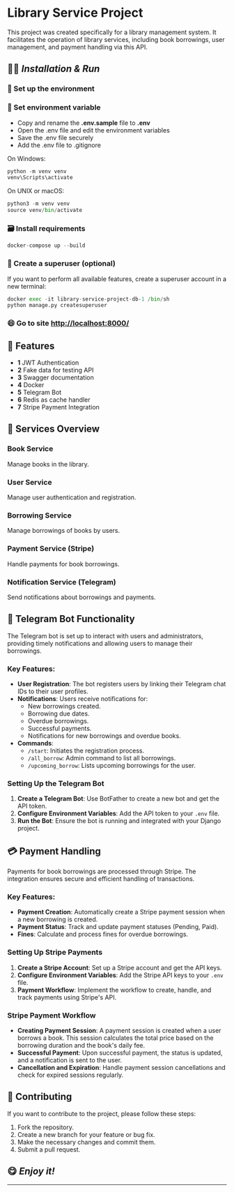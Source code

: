 
# Library Service Project

This project was created specifically for a library management system. It facilitates the operation of library services, including book borrowings, user management, and payment handling via this API.

## 👩‍💻 _Installation & Run_

### 🧠 Set up the environment

### 📝 Set environment variable

- Copy and rename the **.env.sample** file to **.env**
- Open the .env file and edit the environment variables
- Save the .env file securely
- Add the .env file to .gitignore

On Windows:
```python
python -m venv venv 
venv\Scripts\activate
```

On UNIX or macOS:
```python
python3 -m venv venv 
source venv/bin/activate
```

### 🗃️ Install requirements

```python
docker-compose up --build
```

### 👥 Create a superuser (optional)

If you want to perform all available features, create a superuser account in a new terminal:
```python
docker exec -it library-service-project-db-1 /bin/sh
python manage.py createsuperuser
```

### 😄 Go to site [http://localhost:8000/](http://localhost:8000/)


## 📰 Features

- **1** JWT Authentication
- **2** Fake data for testing API
- **3** Swagger documentation
- **4** Docker
- **5** Telegram Bot
- **6** Redis as cache handler
- **7** Stripe Payment Integration


## 🚀 Services Overview

### Book Service

Manage books in the library.

### User Service

Manage user authentication and registration.

### Borrowing Service

Manage borrowings of books by users.

### Payment Service (Stripe)

Handle payments for book borrowings.

### Notification Service (Telegram)

Send notifications about borrowings and payments.

## 📲 Telegram Bot Functionality

The Telegram bot is set up to interact with users and administrators, providing timely notifications and allowing users to manage their borrowings.

### Key Features:

- **User Registration**: The bot registers users by linking their Telegram chat IDs to their user profiles.
- **Notifications**: Users receive notifications for:
  - New borrowings created.
  - Borrowing due dates.
  - Overdue borrowings.
  - Successful payments.
  - Notifications for new borrowings and overdue books.
- **Commands**:
  - `/start`: Initiates the registration process.
  - `/all_borrow`: Admin command to list all borrowings.
  - `/upcoming_borrow`: Lists upcoming borrowings for the user.

### Setting Up the Telegram Bot

1. **Create a Telegram Bot**: Use BotFather to create a new bot and get the API token.
2. **Configure Environment Variables**: Add the API token to your `.env` file.
3. **Run the Bot**: Ensure the bot is running and integrated with your Django project.

## 💳 Payment Handling

Payments for book borrowings are processed through Stripe. The integration ensures secure and efficient handling of transactions.

### Key Features:

- **Payment Creation**: Automatically create a Stripe payment session when a new borrowing is created.
- **Payment Status**: Track and update payment statuses (Pending, Paid).
- **Fines**: Calculate and process fines for overdue borrowings.

### Setting Up Stripe Payments

1. **Create a Stripe Account**: Set up a Stripe account and get the API keys.
2. **Configure Environment Variables**: Add the Stripe API keys to your `.env` file.
3. **Payment Workflow**: Implement the workflow to create, handle, and track payments using Stripe's API.

### Stripe Payment Workflow

- **Creating Payment Session**: A payment session is created when a user borrows a book. This session calculates the total price based on the borrowing duration and the book's daily fee.
- **Successful Payment**: Upon successful payment, the status is updated, and a notification is sent to the user.
- **Cancellation and Expiration**: Handle payment session cancellations and check for expired sessions regularly.

## 📝 Contributing

If you want to contribute to the project, please follow these steps:
1. Fork the repository.
2. Create a new branch for your feature or bug fix.
3. Make the necessary changes and commit them.
4. Submit a pull request.

## 😋 _Enjoy it!_

---
